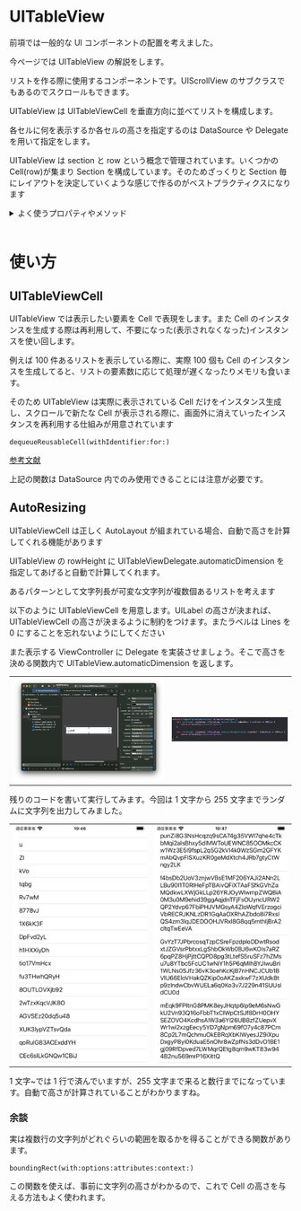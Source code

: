 # UITableView

前項では一般的な UI コンポーネントの配置を考えました。

今ページでは UITableView の解説をします。

リストを作る際に使用するコンポーネントです。UIScrollView のサブクラスでもあるのでスクロールもできます。

UITableView は UITableViewCell を垂直方向に並べてリストを構成します。

各セルに何を表示するか各セルの高さを指定するのは DataSource や Delegate を用いて指定をします。

UITableView は section と row という概念で管理されています。いくつかの Cell(row)が集まり Section を構成しています。そのためざっくりと Section 毎にレイアウトを決定していくような感じで作るのがベストプラクティクスになります

<details>
<summary>よく使うプロパティやメソッド</summary>

- style
  <br>
  Plain、Grouped の二つが指定できる。それぞれ header が sticky するかどうか違いがあります。完成系をイメージして近い方を採用しましょう。

- sectionHeaderTopPadding
  <br>
  iOS15 から追加されたプロパティなのですが、初期値がなぜか 22.0。0 を指定してあげないと、セクションの上に謎の空白ができるので注意

- separatorStyle
  <br>
  セパレータを指定する。表示するなら singleLine。表示しないなら none

- separatorInset
  <br>
  セパレータの inset。デフォルトの場合セパレータが左から 22pt ぐらいマージンが入ってるが、ここで zero を指定してあげると、セパレータが横幅いっぱいまで伸びる

- allowsSelection
  <br>
  false に指定すれば、タップ判定を無効化できる。タップ時の強調もしなくなるため。見せるためのリストの場合はこれを false に設定するのがおすすめ

### Datasource

- tableView(\_:cellForRowAt:)
  <br>
  表示する Cell をここで作成し、返却します。Cell 内の要素の設定もここでします。UITableViewCell のインスタンスをいじるのはだいたいここです。どこのセルなのかは IndexPath を見て判断します

- tableView(\_:numberOfRowsInSection:)
  <br>
  セクションに表示する Cell の数を返します

- numberOfSections(in:)
  <br>
  セクションの数を返します

### Delegate

</details>

<br>

# 使い方

## UITableViewCell

UITableView では表示したい要素を Cell で表現をします。また Cell のインスタンスを生成する際は再利用して、不要になった(表示されなくなった)インスタンスを使い回します。

例えば 100 件あるリストを表示している際に、実際 100 個も Cell のインスタンスを生成してると、リストの要素数に応じて処理が遅くなったりメモリも食います。

そのため UITableView は実際に表示されている Cell だけをインスタンス生成し、スクロールで新たな Cell が表示される際に、画面外に消えていったインスタンスを再利用する仕組みが用意されています

```
dequeueReusableCell(withIdentifier:for:)
```

[参考文献](https://developer.apple.com/documentation/uikit/uitableview/1614878-dequeuereusablecell)

上記の関数は DataSource 内でのみ使用できることには注意が必要です。

## AutoResizing

UITableViewCell は正しく AutoLayout が組まれている場合、自動で高さを計算してくれる機能があります

UITableView の rowHeight に UITableViewDelegate.automaticDimension を指定してあげると自動で計算してくれます。

あるパターンとして文字列長が可変な文字列が複数個あるリストを考えます

以下のように UITableViewCell を用意します。UILabel の高さが決まれば、UITableViewCell の高さが決まるように制約をつけます。またラベルは Lines を 0 にすることを忘れないようにしてください

また表示する ViewController に Delegate を実装させましょう。そこで高さを決める関数内で UITableView.automaticDimension を返します。

|                                        |                                        |
| -------------------------------------- | -------------------------------------- |
| ![tableView1](./images/tableView1.png) | ![tableView2](./images/tableView2.png) |

残りのコードを書いて実行してみます。今回は 1 文字から 255 文字までランダムに文字列を出力してみました。

|                                        |                                        |
| -------------------------------------- | -------------------------------------- |
| ![tableView3](./images/tableView3.png) | ![tableView4](./images/tableView4.png) |

1 文字~では 1 行で済んでいますが、255 文字まで来ると数行までになっています。自動で高さが計算されていることがわかりますね。

### 余談

実は複数行の文字列がどれぐらいの範囲を取るかを得ることができる関数があります。

```
boundingRect(with:options:attributes:context:)
```

この関数を使えば、事前に文字列の高さがわかるので、これで Cell の高さを与える方法もよく使われます。
